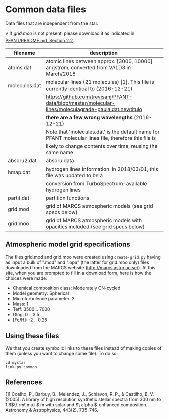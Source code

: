 # Common data files

Data files that are independent from the star.

:zap: If _grid.moo_ is not present, please download it as indicated in [PFANT/README.md, Section 2.2](../../README.md#22-downloading-pfant).

filename       | description
---------------|-------------
atoms.dat      | atomic lines between approx. [3000, 10000] angstrom, converted from VALD3 in March/2018
molecules.dat  | molecular lines (21 molecules) [1]. This file is currently identical to (2016-12-21)
               | https://github.com/trevisanj/PFANT-data/blob/master/molecular-lines/moleculagrade-paula.dat.newtitulo
               | **there are a few wrong wavelengths** (2016-12-21)
               | Note that 'molecules.dat' is the default name for PFANT molecular lines file, therefore this file is
               | likely to change contents over time, reusing the same name
absoru2.dat    | absoru data
hmap.dat       | hydrogen lines information. in 2018/03/01, this file was updated to be a 
               | conversion from TurboSpectrum-available hydrogen lines
partit.dat     | partition functions 
grid.mod       | grid of MARCS atmospheric models (see grid specs below)
grid.moo       | grid of MARCS atmospheric models with opacities included (see grid specs below)

## Atmospheric model grid specifications

The files grid.mod and grid.moo were created using `create-grid.py` having as input a bulk of
".mod" and ".opa" (the latter for grid.moo only) files downloaded from the MARCS website
(http://marcs.astro.uu.se/). At this site, when you are prompted to fill in a download form, here
is how the choices were made:

  - Chemical composition class: Moderately CN-cycled
  - Model geometry: Spherical
  - Microturbulence parameter: 2
  - Mass: 1
  - Teff: 3500 .. 7000
  - Glog: 0 .. 3.5
  - [Fe/H]: -2 .. 0.25

## Using these files

We that you create symbolic links to these files instead of making copies of them
(unless you want to change some file). To do so:

```shell
cd mystar
link.py common
```

## References

[1] Coelho, P., Barbuy, B., Meléndez, J., Schiavon, R. P., & Castilho, B. V. (2005). 
A library of high resolution synthetic stellar spectra from 300 nm to 1.8${\ rm\ mu} $ m 
with solar and $\ alpha $-enhanced composition. Astronomy & Astrophysics, 443(2), 735-746.
